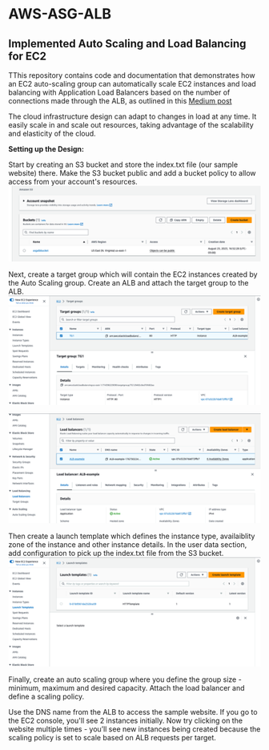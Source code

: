 # AWS-ASG-ALB
## Implemented Auto Scaling and Load Balancing for EC2

TThis repository contains code and documentation that demonstrates how an EC2 auto-scaling group can automatically scale EC2 instances and load balancing with Application Load Balancers based on the number of connections made through the ALB, as outlined in this [Medium post](https://medium.com/@mailshraddha8/automatic-scaling-and-load-balancing-with-ec2-and-alb-a0c3de7c1bf8)

 The cloud infrastructure design  can adapt to changes in load at any time. It easily scale in and scale out resources, taking advantage of the scalability and elasticity of the cloud.    

**Setting up the Design:**

Start by creating an S3 bucket and store the index.txt file (our sample website) there. Make the S3 bucket public and add a bucket policy to allow access from your account's resources.  
![sc1](./Screenshots/Pasted%20Graphic.png)  


Next, create a target group which will contain the EC2 instances created by the Auto Scaling group. Create an ALB and attach the target group to the ALB.  
![sc2](./Screenshots/Pasted%20Graphic%201.png)  

![sc3](./Screenshots/Pasted%20Graphic%202.png)  


Then create a launch template which defines the instance type, availaiblity zone of the instance and other instance details. In the user data section, add configuration to pick up the index.txt file from the S3 bucket.   
  ![sc4](./Screenshots/Pasted%20Graphic%203.png)   
  

Finally, create an auto scaling group where you define the group size - minimum, maximum and desired capacity. Attach the load balancer and define a scaling policy.   
 

Use the DNS name from the ALB to access the sample website. If you go to the EC2 console, you'll see 2 instances initially. Now try clicking on the website multiple times - you’ll see new instances being created because the scaling policy is set to scale based on ALB requests per target.  




